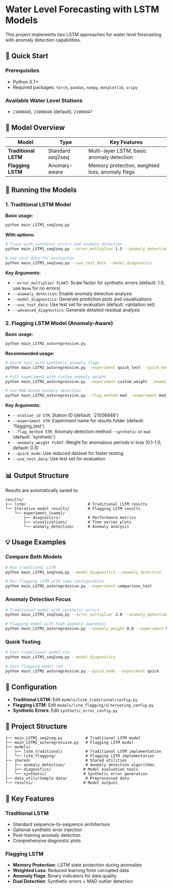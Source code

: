 # Water Level Forecasting with LSTM Models

This project implements two LSTM approaches for water level forecasting with anomaly detection capabilities.

## 🚀 Quick Start

### Prerequisites
- Python 3.7+
- Required packages: `torch`, `pandas`, `numpy`, `matplotlib`, `scipy`

### Available Water Level Stations
- `21006845`, `21006846` (default), `21006847`

## 📖 Model Overview

| Model | Type | Key Features |
|-------|------|--------------|
| **Traditional LSTM** | Standard seq2seq | Multi-layer LSTM, basic anomaly detection |
| **Flagging LSTM** | Anomaly-aware | Memory protection, weighted loss, anomaly flags |

## 🏃 Running the Models

### 1. Traditional LSTM Model

**Basic usage:**
```bash
python main_LSTM1_seq2seq.py
```

**With options:**
```bash
# Train with synthetic errors and anomaly detection
python main_LSTM1_seq2seq.py --error_multiplier 1.5 --anomaly_detection --model_diagnostics

# Use test data for evaluation
python main_LSTM1_seq2seq.py --use_test_data --model_diagnostics
```

**Key Arguments:**
- `--error_multiplier FLOAT`: Scale factor for synthetic errors (default: 1.0, use `None` for no errors)
- `--anomaly_detection`: Enable anomaly detection analysis
- `--model_diagnostics`: Generate prediction plots and visualizations
- `--use_test_data`: Use test set for evaluation (default: validation set)
- `--advanced_diagnostics`: Generate detailed residual analysis

### 2. Flagging LSTM Model (Anomaly-Aware)

**Basic usage:**
```bash
python main_LSTM2_autoregressive.py
```

**Recommended usage:**
```bash
# Quick test with synthetic anomaly flags
python main_LSTM2_autoregressive.py --experiment quick_test --quick_mode

# Full experiment with custom anomaly weight
python main_LSTM2_autoregressive.py --experiment custom_weight --anomaly_weight 0.5 --station_id 21006846

# Use MAD-based anomaly detection
python main_LSTM2_autoregressive.py --flag_method mad --experiment mad_test
```

**Key Arguments:**
- `--station_id STR`: Station ID (default: '21006846')
- `--experiment STR`: Experiment name for results folder (default: 'flagging_test')
- `--flag_method STR`: Anomaly detection method - `synthetic` or `mad` (default: 'synthetic')
- `--anomaly_weight FLOAT`: Weight for anomalous periods in loss (0.1-1.0, default: 0.3)
- `--quick_mode`: Use reduced dataset for faster testing
- `--use_test_data`: Use test set for evaluation

## 📊 Output Structure

Results are automatically saved to:
```
results/
├── lstm/                           # Traditional LSTM results
└── Iterative model results/        # Flagging LSTM results
    └── experiment_{name}/
        ├── diagnostics/            # Performance metrics
        ├── visualizations/         # Time series plots
        └── anomaly_detection/      # Anomaly analysis
```

## 💡 Usage Examples

### Compare Both Models
```bash
# Run traditional LSTM
python main_LSTM1_seq2seq.py --model_diagnostics --anomaly_detection

# Run flagging LSTM with same configuration
python main_LSTM2_autoregressive.py --experiment comparison_test
```

### Anomaly Detection Focus
```bash
# Traditional model with synthetic errors
python main_LSTM1_seq2seq.py --error_multiplier 2.0 --anomaly_detection

# Flagging model with high anomaly awareness
python main_LSTM2_autoregressive.py --anomaly_weight 0.8 --experiment high_weight
```

### Quick Testing
```bash
# Fast traditional model run
python main_LSTM1_seq2seq.py --model_diagnostics

# Fast flagging model run
python main_LSTM2_autoregressive.py --quick_mode --experiment quick
```

## 🔧 Configuration

- **Traditional LSTM**: Edit `models/lstm_traditional/config.py`
- **Flagging LSTM**: Edit `models/lstm_flagging/alternating_config.py`
- **Synthetic Errors**: Edit `synthetic_error_config.py`

## 📁 Project Structure

```
├── main_LSTM1_seq2seq.py          # Traditional LSTM model
├── main_LSTM2_autoregressive.py   # Flagging LSTM model
├── models/
│   ├── lstm_traditional/          # Traditional LSTM implementation
│   └── lstm_flagging/             # Flagging LSTM implementation
├── shared/                        # Shared utilities
│   ├── anomaly_detection/         # Anomaly detection algorithms
│   ├── diagnostics/              # Model evaluation tools
│   └── synthetic/                # Synthetic error generation
├── data_utils/Sample data/        # Preprocessed data
└── results/                      # Model outputs
```

## 🎯 Key Features

### Traditional LSTM
- Standard sequence-to-sequence architecture
- Optional synthetic error injection
- Post-training anomaly detection
- Comprehensive diagnostic plots

### Flagging LSTM
- **Memory Protection**: LSTM state protection during anomalies
- **Weighted Loss**: Reduced learning from corrupted data
- **Anomaly Flags**: Binary indicators for data quality
- **Dual Detection**: Synthetic errors + MAD outlier detection 